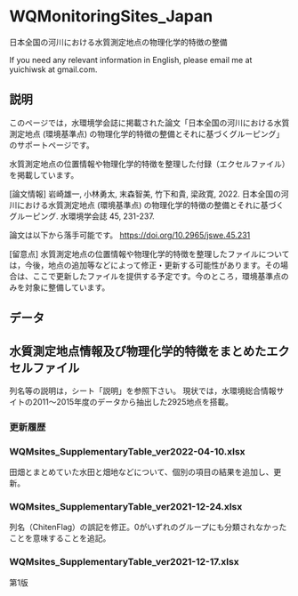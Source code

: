 # WQMonitoringSites_Japan
日本全国の河川における水質測定地点の物理化学的特徴の整備

If you need any relevant information in English, please email me at yuichiwsk at gmail.com.

## 説明
このページでは，水環境学会誌に掲載された論文「日本全国の河川における水質測定地点 (環境基準点) の物理化学的特徴の整備とそれに基づくグルーピング」のサポートページです。

水質測定地点の位置情報や物理化学的特徴を整理した付録（エクセルファイル）を掲載しています。


[論文情報]
岩崎雄一, 小林勇太, 末森智美, 竹下和貴, 梁政寛, 2022. 日本全国の河川における水質測定地点 (環境基準点) の物理化学的特徴の整備とそれに基づくグルーピング. 水環境学会誌 45, 231-237.

論文は以下から落手可能です。
https://doi.org/10.2965/jswe.45.231

[留意点]
水質測定地点の位置情報や物理化学的特徴を整理したファイルについては，今後，地点の追加等などによって修正・更新する可能性があります。その場合は、ここで更新したファイルを提供する予定です。今のところ，環境基準点のみを対象に整備しています。

## データ
## 水質測定地点情報及び物理化学的特徴をまとめたエクセルファイル
列名等の説明は，シート「説明」を参照下さい。
現状では，水環境総合情報サイトの2011～2015年度のデータから抽出した2925地点を搭載。
### 更新履歴
### WQMsites_SupplementaryTable_ver2022-04-10.xlsx
田畑とまとめていた水田と畑地などについて、個別の項目の結果を追加し、更新。
### WQMsites_SupplementaryTable_ver2021-12-24.xlsx
列名（ChitenFlag）の誤記を修正。0がいずれのグループにも分類されなかったことを意味することを追記。
### WQMsites_SupplementaryTable_ver2021-12-17.xlsx
第1版
